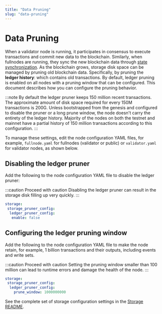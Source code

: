 ```yaml
---
title: "Data Pruning"
slug: "data-pruning"
---
```


# Data Pruning

When a validator node is running, it participates in consensus to execute
transactions and commit new data to the blockchain. Similarly, when fullnodes
are running, they sync the new blockchain data through [state synchronization](../guides/state-sync.md).
As the blockchain grows, storage disk space can be managed by pruning old
blockchain data. Specifically, by pruning the **ledger history**: which
contains old transactions. By default, ledger pruning is enabled on all
nodes with a pruning window that can be configured. This document describes
how you can configure the pruning behavior.

:::note
By default the ledger pruner keeps 150 million recent transactions. The approximate amount of disk space required for every 150M transactions is 200G. Unless 
bootstrapped from the genesis and configured to disable the pruner or a long 
prune window, the node doesn't carry the entirety of the ledger history. 
Majority of the nodes on both the testnet and mainnet have a partial 
history of 150 million transactions according to this configuration.
:::


To manage these settings, edit the node configuration YAML files,
for example, `fullnode.yaml` for fullnodes (validator or public) or
`validator.yaml` for validator nodes, as shown below.

## Disabling the ledger pruner

Add the following to the node configuration YAML file to disable the
ledger pruner:

:::caution Proceed with caution
Disabling the ledger pruner can result in the storage disk filling up very quickly.
:::

```yaml
storage:
 storage_pruner_config:
  ledger_pruner_config:
   enable: false
```

## Configuring the ledger pruning window

Add the following to the node configuration YAML file to make the node
retain, for example, 1 billion transactions and their outputs, including events
and write sets.

:::caution Proceed with caution
Setting the pruning window smaller than 100 million can lead to runtime errors and damage the health of the node.
:::

```yaml
storage:
 storage_pruner_config:
  ledger_pruner_config:
    prune_window: 1000000000
```

See the complete set of storage configuration settings in the [Storage README](https://github.com/aptos-labs/diem-core/tree/main/storage#configs).

